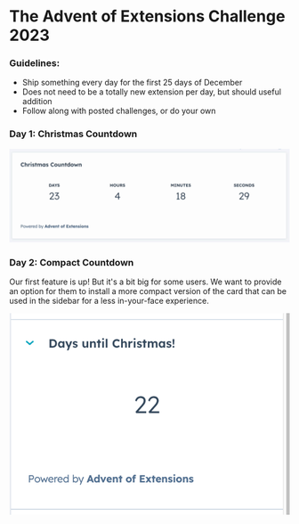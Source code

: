 # The Advent of Extensions Challenge 2023

### Guidelines:
- Ship something every day for the first 25 days of December
- Does not need to be a totally new extension per day, but should useful addition
- Follow along with posted challenges, or do your own

### Day 1: Christmas Countdown

!["Christmas Countdown" UI Extension with live updating ticker of days, hours, minutes and seconds until Christmas day](<src/app/extensions/01-christmas-countdown.gif>)

### Day 2: Compact Countdown

Our first feature is up! But it's a bit big for some users. We want to provide an option for them to install a more compact version of the card that can be used in the sidebar for a less in-your-face experience.

!["Compact Christmas Countdown"](<src/app/extensions/02-compact-countdown.png>)
